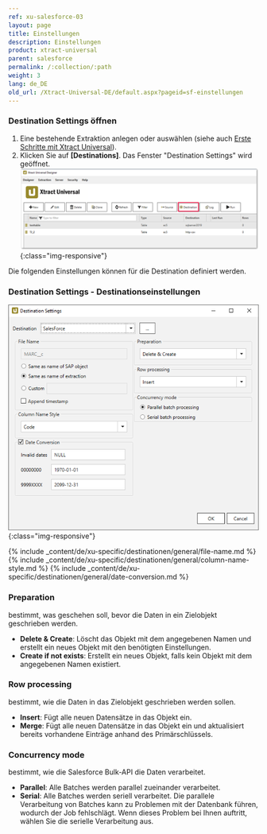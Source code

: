 ```yaml
---
ref: xu-salesforce-03
layout: page
title: Einstellungen
description: Einstellungen
product: xtract-universal
parent: salesforce
permalink: /:collection/:path
weight: 3
lang: de_DE
old_url: /Xtract-Universal-DE/default.aspx?pageid=sf-einstellungen
---
```


### Destination Settings öffnen

1. Eine bestehende Extraktion anlegen oder auswählen (siehe auch [Erste Schritte mit Xtract Universal](../../erste-schritte/eine-neue-extraktion-anlegen)).
2. Klicken Sie auf **[Destinations]**. Das Fenster "Destination Settings" wird geöffnet.
![Destination-settings](/img/content/xu/xu_designer_destination.png){:class="img-responsive"}

Die folgenden Einstellungen können für die Destination definiert werden. 
  
### Destination Settings - Destinationseinstellungen
![sf-destination-settings3](/img/content/sf-destination-settings3.PNG){:class="img-responsive"}

{% include _content/de/xu-specific/destinationen/general/file-name.md %}
{% include _content/de/xu-specific/destinationen/general/column-name-style.md %}
{% include _content/de/xu-specific/destinationen/general/date-conversion.md %}

### Preparation

bestimmt, was geschehen soll, bevor die Daten in ein Zielobjekt geschrieben werden.
- **Delete & Create**: Löscht das Objekt mit dem angegebenen Namen und erstellt ein neues Objekt mit den benötigten Einstellungen.
- **Create if not exists**: Erstellt ein neues Objekt, falls kein Objekt mit dem angegebenen Namen existiert.

### Row processing

bestimmt, wie die Daten in das Zielobjekt geschrieben werden sollen.
- **Insert**: Fügt alle neuen Datensätze in das Objekt ein.
- **Merge**: Fügt alle neuen Datensätze in das Objekt ein und aktualisiert bereits vorhandene Einträge anhand des Primärschlüssels.

### Concurrency mode

bestimmt, wie die Salesforce Bulk-API die Daten verarbeitet.
- **Parallel**: Alle Batches werden parallel zueinander verarbeitet.
- **Serial**: Alle Batches werden seriell verarbeitet.
Die parallele Verarbeitung von Batches kann zu Problemen mit der Datenbank führen, wodurch der Job fehlschlägt. Wenn dieses Problem bei Ihnen auftritt, wählen Sie die serielle Verarbeitung aus.



